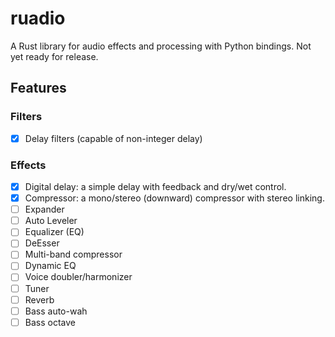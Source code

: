 # ruadio

A Rust library for audio effects and processing with Python bindings. Not yet ready for release.

## Features

### Filters

- [x] Delay filters (capable of non-integer delay)

### Effects

- [x] Digital delay: a simple delay with feedback and dry/wet control.
- [x] Compressor: a mono/stereo (downward) compressor with stereo linking.
- [ ] Expander
- [ ] Auto Leveler
- [ ] Equalizer (EQ)
- [ ] DeEsser
- [ ] Multi-band compressor
- [ ] Dynamic EQ
- [ ] Voice doubler/harmonizer
- [ ] Tuner
- [ ] Reverb
- [ ] Bass auto-wah
- [ ] Bass octave
